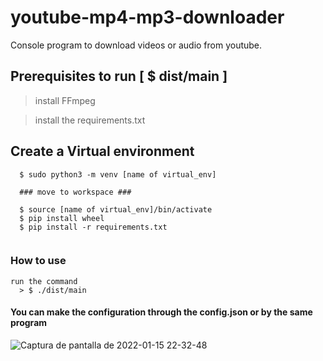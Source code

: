 # youtube-mp4-mp3-downloader
Console program to download videos or audio from youtube.

## Prerequisites to run [ $ dist/main ]

> install FFmpeg 

> install the requirements.txt



## Create a Virtual environment 
```
  $ sudo python3 -m venv [name of virtual_env]
  
  ### move to workspace ###
  
  $ source [name of virtual_env]/bin/activate
  $ pip install wheel
  $ pip install -r requirements.txt
  
```


### How to use 
```
run the command
  > $ ./dist/main
```

#### You can make the configuration through the config.json or by the same program
![Captura de pantalla de 2022-01-15 22-32-48](https://user-images.githubusercontent.com/47041954/149647391-9cfe7d40-8065-4f1b-89c9-a498439e7ce2.png)
